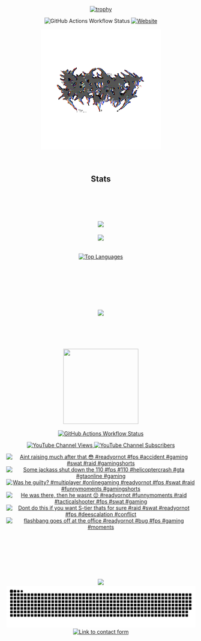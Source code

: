 [COMMENT]: <TITLE*****************************************>

<div align="center">
  <a href="https://seperet.com">
    
  [![trophy](https://github-profile-trophy.vercel.app/?username=denv3rr&column=-1&no-frame=true&no-bg=true&theme=darkhub&title=-Stars,-PullRequest,-Issues,-Reviews)](https://github.com/ryo-ma/github-profile-trophy)
    
  ![GitHub Actions Workflow Status](https://img.shields.io/github/actions/workflow/status/denv3rr/denv3rr/.github%2Fworkflows%2Fyoutube-cards.yml?logoColor=CD201F&label=connections&link=https%3A%2F%2Fyoutube.com%2F%40seperet)
  </a>
  <a href="https://seperet.com">
  ![Website](https://img.shields.io/website?url=https%3A%2F%2Fseperet.com&label=seperet.com)    
  </a>  
</div>

[COMMENT]: <LOGO*****************************************>
<div align="center">
  <a href="https://seperet.com">
    <img src=https://github.com/denv3rr/denv3rr/blob/main/IMG_4225.gif/>    
  </a>
</div>
<br></br>

[COMMENT]: <STATS*****************************************>
<div align="center">

  ## Stats
</div>

<br></br>
<br></br>

<div align="center">  
<div align="center">
  <a>
    <img src="https://github-profile-summary-cards.vercel.app/api/cards/profile-details?username=denv3rr&theme=transparent"/>
    <br></br>
    <img src="https://github-readme-streak-stats.herokuapp.com?user=denv3rr&theme=transparent&hide_border=true&properties=background&border=white"/>
    <br></br>
  </a>
</div>
  
[![Top Languages](https://github-readme-stats.vercel.app/api/top-langs/?username=denv3rr&hide_border=true&theme=transparent&layout=donut&langs_count=12)](https://github.com/denv3rr/github-readme-stats)
<br></br>
<br></br>
<br></br>
<br></br>

<img src="https://user-images.githubusercontent.com/74038190/212284100-561aa473-3905-4a80-b561-0d28506553ee.gif">
<br></br>
<br></br>
<br></br>

[COMMENT]: <YOUTUBE*****************************************>
<div align="center">
<a href="https://youtube.com/@seperet">
  <img src="https://media4.giphy.com/media/v1.Y2lkPTc5MGI3NjExYzdqdmlpbzIzdDM1Zm8wNnR5MW8wODVwY29tMnBjd2ltb292eXRkMiZlcD12MV9pbnRlcm5hbF9naWZfYnlfaWQmY3Q9cw/dyLmcrc0wk4dUCxp0K/giphy.webp" width="200" height="200">

  <div align="center">
    
   [COMMENT]: <CHECK-WORKFLOWS*****************************************>
   
  ![GitHub Actions Workflow Status](https://img.shields.io/github/actions/workflow/status/denv3rr/denv3rr/.github%2Fworkflows%2Fyoutube-cards.yml?logoColor=CD201F&label=connections&link=https%3A%2F%2Fyoutube.com%2F%40seperet)
  
    
  </div>
  
  ![YouTube Channel Views](https://img.shields.io/youtube/channel/views/UCATB-IqmpAn-2XHu6lxTVwg)
  <a href="https://youtube.com/@seperet">
  ![YouTube Channel Subscribers](https://img.shields.io/youtube/channel/subscribers/UCATB-IqmpAn-2XHu6lxTVwg?link=https%3A%2F%2Fyoutube.com%2F%40seperet)
  </a>
</a>
  
<!-- BEGIN YOUTUBE-CARDS -->
[![Aint raising much after that 😳 #readyornot #fps #accident #gaming #swat #raid #gamingshorts](https://ytcards.demolab.com/?id=Jytb2-vRWKo&title=Aint+raising+much+after+that+%F0%9F%98%B3+%23readyornot+%23fps+%23accident+%23gaming+%23swat+%23raid+%23gamingshorts&lang=en&timestamp=1757980058&background_color=%230d1117&title_color=%23ffffff&stats_color=%23dedede&max_title_lines=1&width=250&border_radius=5 "Aint raising much after that 😳 #readyornot #fps #accident #gaming #swat #raid #gamingshorts")](https://www.youtube.com/shorts/Jytb2-vRWKo)
[![Some jackass shut down the 110 #fps #110 #helicoptercrash #gta #gtaonline #gaming](https://ytcards.demolab.com/?id=xEfg7eLh4Ao&title=Some+jackass+shut+down+the+110+%23fps+%23110+%23helicoptercrash+%23gta+%23gtaonline+%23gaming&lang=en&timestamp=1757891198&background_color=%230d1117&title_color=%23ffffff&stats_color=%23dedede&max_title_lines=1&width=250&border_radius=5 "Some jackass shut down the 110 #fps #110 #helicoptercrash #gta #gtaonline #gaming")](https://www.youtube.com/shorts/xEfg7eLh4Ao)
[![Was he guilty? #multiplayer #onlinegaming #readyornot #fps #swat #raid #funnymoments #gamingshorts](https://ytcards.demolab.com/?id=pi6Jk0cNBlY&title=Was+he+guilty%3F+%23multiplayer+%23onlinegaming+%23readyornot+%23fps+%23swat+%23raid+%23funnymoments+%23gamingshorts&lang=en&timestamp=1757287721&background_color=%230d1117&title_color=%23ffffff&stats_color=%23dedede&max_title_lines=1&width=250&border_radius=5 "Was he guilty? #multiplayer #onlinegaming #readyornot #fps #swat #raid #funnymoments #gamingshorts")](https://www.youtube.com/shorts/pi6Jk0cNBlY)
[![He was there, then he wasnt 😔 #readyornot #funnymoments #raid #tacticalshooter #fps #swat #gaming](https://ytcards.demolab.com/?id=oMeWwb3nX2w&title=He+was+there%2C+then+he+wasnt+%F0%9F%98%94+%23readyornot+%23funnymoments+%23raid+%23tacticalshooter+%23fps+%23swat+%23gaming&lang=en&timestamp=1756881824&background_color=%230d1117&title_color=%23ffffff&stats_color=%23dedede&max_title_lines=1&width=250&border_radius=5 "He was there, then he wasnt 😔 #readyornot #funnymoments #raid #tacticalshooter #fps #swat #gaming")](https://www.youtube.com/shorts/oMeWwb3nX2w)
[![Dont do this if you want S-tier thats for sure #raid #swat #readyornot #fps #deescalation #conflict](https://ytcards.demolab.com/?id=EQGJtjeuJCE&title=Dont+do+this+if+you+want+S-tier+thats+for+sure+%23raid+%23swat+%23readyornot+%23fps+%23deescalation+%23conflict&lang=en&timestamp=1756253134&background_color=%230d1117&title_color=%23ffffff&stats_color=%23dedede&max_title_lines=1&width=250&border_radius=5 "Dont do this if you want S-tier thats for sure #raid #swat #readyornot #fps #deescalation #conflict")](https://www.youtube.com/shorts/EQGJtjeuJCE)
[![flashbang goes off at the office #readyornot #bug #fps #gaming #moments](https://ytcards.demolab.com/?id=m9Xp6N16L04&title=flashbang+goes+off+at+the+office+%23readyornot+%23bug+%23fps+%23gaming+%23moments&lang=en&timestamp=1756239690&background_color=%230d1117&title_color=%23ffffff&stats_color=%23dedede&max_title_lines=1&width=250&border_radius=5 "flashbang goes off at the office #readyornot #bug #fps #gaming #moments")](https://www.youtube.com/shorts/m9Xp6N16L04)
<!-- END YOUTUBE-CARDS -->
<br></br>
<br></br>
<br></br>

<img src="https://user-images.githubusercontent.com/74038190/212284100-561aa473-3905-4a80-b561-0d28506553ee.gif">
  
</div>

[COMMENT]: <SNAKE*****************************************>
  <div align="center">
    <picture>
      <source media="(prefers-color-scheme: dark)" srcset="https://raw.githubusercontent.com/platane/platane/output/github-contribution-grid-snake-dark.svg">
      <source media="(prefers-color-scheme: light)" srcset="https://raw.githubusercontent.com/platane/platane/output/github-contribution-grid-snake.svg">
      <img alt="GitHub contribution grid snake animation" src="https://raw.githubusercontent.com/platane/platane/output/github-contribution-grid-snake.svg">
    </picture>
  </div>
<div align="center">
<a href="https://seperet.com/contact"><img src="https://readme-typing-svg.demolab.com?font=Sixtyfour+Convergence&size=25&duration=3000&color=F7F7F7&center=true&width=520&height=60&lines=CLICK+HERE+TO+CONTACT" alt="Link to contact form" /></a>
</div>

[COMMENT]: <LOGOS*****************************************>
[logo1]: https://github.com/denv3rr/denv3rr/blob/main/Seperet_Slam_White.gif "Seperet.com"
[logo2]: https://github.com/denv3rr/denv3rr/blob/main/Seperet_NightVision_Slam.gif "Seperet.com"
